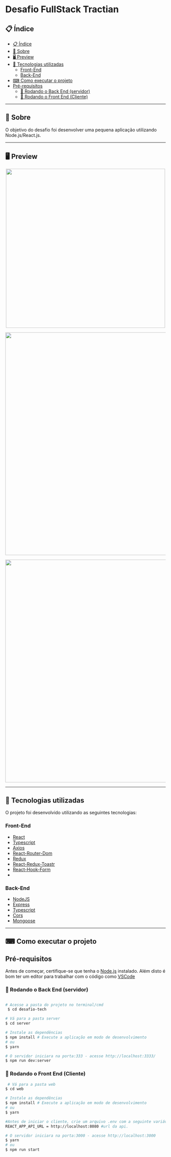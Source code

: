 
<p align="center">
 <h1>Desafio FullStack Tractian</h1>
</p>

## 📋 Índice
- [📋 Índice](#-índice)
- [📖 Sobre](#-sobre)
- [🖥 Preview](#-preview)
- [🚀 Tecnologias utilizadas](#-tecnologias-utilizadas)
  - [Front-End](#front-end)
  - [Back-End](#back-end)
- [⌨ Como executar o projeto](#-como-executar-o-projeto)
- [Pré-requisitos](#pré-requisitos)
  - [🎲 Rodando o Back End (servidor)](#-rodando-o-back-end-servidor)
  - [🎲 Rodando o Front End (Cliente)](#-rodando-o-front-end-cliente)

---
## 📖 Sobre
O objetivo do desafio foi desenvolver uma pequena aplicação utilizando Node.js/React.js.

---

## 🖥 Preview

<p align="center">
 <img src="https://imgur.com/a/iAP92JL.png" width="500" >
</p>
<p align="center">
 <img src="https://imgur.com/JtHWsf4.png" width="700" >
</p>
<p align="center">
 <img src="https://imgur.com/0caQsfp.png" width="700" >
</p>

---
## 🚀 Tecnologias utilizadas

O projeto foi desenvolvido utilizando as seguintes tecnologias:

### Front-End

 - [React](https://reactjs.org/)
 - [Typescript](https://www.typescriptlang.org/)
 - [Axios](https://github.com/axios/axios)
 - [React-Router-Dom](https://reactrouter.com/web/guides/quick-start)
 - [Redux](https://redux.js.org/)
 - [React-Redux-Toastr](https://github.com/diegoddox/react-redux-toastr)
 - [React-Hook-Form](https://react-hook-form.com/)
 -

### Back-End

 - [NodeJS](https://nodejs.org/en/)
 - [Express](https://expressjs.com/pt-br/)
 - [Typescript](https://classic.yarnpkg.com/)
 - [Cors](https://www.npmjs.com/package/cors)
 - [Mongoose](https://mongoosejs.com/)


---

## ⌨ Como executar o projeto

## Pré-requisitos

Antes de começar, certifique-se que tenha o [Node.js](https://nodejs.org/en/) instalado.
Além disto é bom ter um editor para trabalhar com o código como [VSCode](https://code.visualstudio.com/)

### 🎲 Rodando o Back End (servidor)

```bash

# Acesse a pasta do projeto no terminal/cmd
 $ cd desafio-tech

# Vá para a pasta server
$ cd server

# Instale as dependências
$ npm install # Execute a aplicação em modo de desenvolvimento
# ou
$ yarn

# O servidor iniciara na porta:333 - acesse http://localhost:3333/
$ npm run dev:server

```


### 🎲 Rodando o Front End (Cliente)
```bash
 # Vá para a pasta web
$ cd web

# Instale as dependências
$ npm install # Execute a aplicação em modo de desenvolvimento
# ou
$ yarn

#Antes de iniciar o cliente, crie um arquivo .env com a seguinte variável
REACT_APP_API_URL = http://localhost:8080 #url da api.

# O servidor iniciara na porta:3000 - acesse http://localhost:3000
$ yarn
# ou
$ npm run start




```

